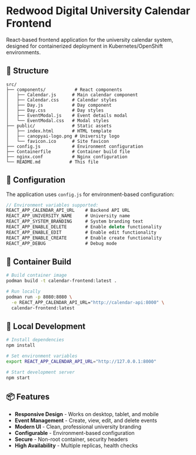 # Redwood Digital University Calendar Frontend

React-based frontend application for the university calendar system, designed for containerized deployment in Kubernetes/OpenShift environments.

## 📁 Structure

```
src/
├── components/           # React components
│   ├── Calendar.js      # Main calendar component
│   ├── Calendar.css     # Calendar styles
│   ├── Day.js           # Day component
│   ├── Day.css          # Day styles
│   ├── EventModal.js    # Event details modal
│   └── EventModal.css   # Modal styles
├── public/              # Static assets
│   ├── index.html       # HTML template
│   ├── canopyai-logo.png # University logo
│   └── favicon.ico      # Site favicon
├── config.js            # Environment configuration
├── Containerfile        # Container build file
├── nginx.conf           # Nginx configuration
└── README.md           # This file
```

## 🔧 Configuration

The application uses `config.js` for environment-based configuration:

```javascript
// Environment variables supported:
REACT_APP_CALENDAR_API_URL    # Backend API URL
REACT_APP_UNIVERSITY_NAME     # University name
REACT_APP_SYSTEM_BRANDING     # System branding text
REACT_APP_ENABLE_DELETE       # Enable delete functionality
REACT_APP_ENABLE_EDIT         # Enable edit functionality  
REACT_APP_ENABLE_CREATE       # Enable create functionality
REACT_APP_DEBUG               # Debug mode
```

## 🐳 Container Build

```bash
# Build container image
podman build -t calendar-frontend:latest .

# Run locally
podman run -p 8080:8080 \
  -e REACT_APP_CALENDAR_API_URL="http://calendar-api:8000" \
  calendar-frontend:latest
```

## 🚀 Local Development

```bash
# Install dependencies
npm install

# Set environment variables
export REACT_APP_CALENDAR_API_URL="http://127.0.0.1:8000"

# Start development server
npm start
```

## 📦 Features

- **Responsive Design** - Works on desktop, tablet, and mobile
- **Event Management** - Create, view, edit, and delete events
- **Modern UI** - Clean, professional university branding
- **Configurable** - Environment-based configuration
- **Secure** - Non-root container, security headers
- **High Availability** - Multiple replicas, health checks